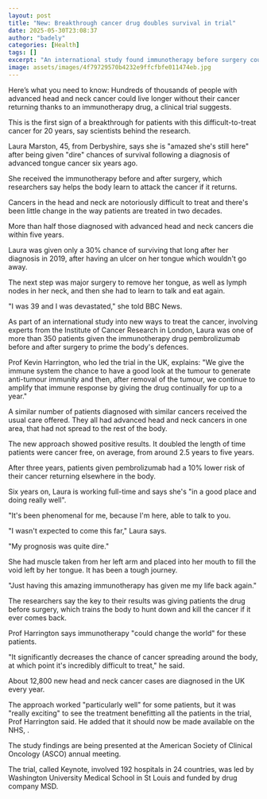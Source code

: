 ```yaml
---
layout: post
title: "New: Breakthrough cancer drug doubles survival in trial"
date: 2025-05-30T23:08:37
author: "badely"
categories: [Health]
tags: []
excerpt: "An international study found immunotherapy before surgery could give patients extra years of life."
image: assets/images/4f79729570b4232e9ffcfbfe011474eb.jpg
---
```


Here’s what you need to know: Hundreds of thousands of people with advanced head and neck cancer could live longer without their cancer returning thanks to an immunotherapy drug, a clinical trial suggests.

This is the first sign of a breakthrough for patients with this difficult-to-treat cancer for 20 years, say scientists behind the research.

Laura Marston, 45, from Derbyshire, says she is "amazed she's still here" after being given "dire" chances of survival following a diagnosis of advanced tongue cancer six years ago.

She received the immunotherapy before and after surgery, which researchers say helps the body learn to attack the cancer if it returns.

Cancers in the head and neck are notoriously difficult to treat and there's been little change in the way patients are treated in two decades. 

More than half those diagnosed with advanced head and neck cancers die within five years.

Laura was given only a 30% chance of surviving that long after her diagnosis in 2019, after having an ulcer on her tongue which wouldn't go away. 

The next step was major surgery to remove her tongue, as well as lymph nodes in her neck, and then she had to learn to talk and eat again.

"I was 39 and I was devastated," she told BBC News.

As part of an international study into new ways to treat the cancer, involving experts from the Institute of Cancer Research in London, Laura was one of more than 350 patients given the immunotherapy drug pembrolizumab before and after surgery to prime the body's defences.

Prof Kevin Harrington, who led the trial in the UK, explains: "We give the immune system the chance to have a good look at the tumour to generate anti-tumour immunity and then, after removal of the tumour, we continue to amplify that immune response by giving the drug continually for up to a year."

A similar number of patients diagnosed with similar cancers received the usual care offered. They all had advanced head and neck cancers in one area, that had not spread to the rest of the body.

The new approach showed positive results. It doubled the length of time patients were cancer free, on average, from around 2.5 years to five years.

After three years, patients given pembrolizumab had a 10% lower risk of their cancer returning elsewhere in the body.

Six years on, Laura is working full-time and says she's "in a good place and doing really well".

"It's been phenomenal for me, because I'm here, able to talk to you.

"I wasn't expected to come this far," Laura says.

"My prognosis was quite dire." 

She had muscle taken from her left arm and placed into her mouth to fill the void left by her tongue. It has been a tough journey.

"Just having this amazing immunotherapy has given me my life back again."

The researchers say the key to their results was giving patients the drug before surgery, which trains the body to hunt down and kill the cancer if it ever comes back. 

Prof Harrington says immunotherapy "could change the world" for these patients.

"It significantly decreases the chance of cancer spreading around the body, at which point it's incredibly difficult to treat," he said.

About 12,800 new head and neck cancer cases are diagnosed in the UK every year.  

The approach worked "particularly well" for some patients, but it was "really exciting" to see the treatment benefitting all the patients in the trial, Prof Harrington said. He added that it should now be made available on the NHS, .

The study findings are being presented at the American Society of Clinical Oncology (ASCO) annual meeting.

The trial, called Keynote, involved 192 hospitals in 24 countries, was led by Washington University Medical School in St Louis and funded by drug company MSD.

